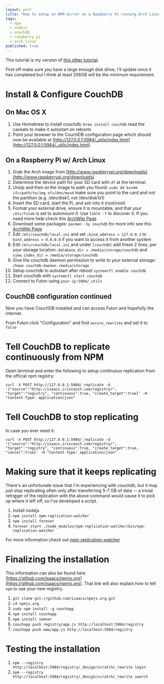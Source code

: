 ```yaml
---
layout: post
title: "How to setup an NPM mirror on a Raspberry Pi running Arch Linux"
tags:
  - npm
  - nodejs
  - couchdb
  - raspberry pi
  - arch linux
published: true
---
```


This tutorial is my version of [this other tutorial](http://clock.co.uk/tech-blogs/how-to-create-a-private-npmjs-repository).

First off make sure you have a large enough disk drive, I'll update once it has completed but I think at least 256GB will be the minimum requirement.

# Install & Configure CouchDB

## On Mac OS X

1. Use Homebrew to install couchdb: `brew install couchdb` read the
   caveats to make it autostart on reboots
2. Point your browser to the CouchDB configuration page which should now be available at [http://127.0.0.1:5984/_utils/index.html](http://127.0.0.1:5984/_utils/index.html)

## On a Raspberry Pi w/ Arch Linux

1. Grab the Arch image from [http://www.raspberrypi.org/downloads](http://www.raspberrypi.org/downloads)
2. Determine the device path for your SD card with `df` at the terminal.
2. Unzip and then `dd` the image to path you found: `sudo dd bs=4m
   if=/path/to/img of=/dev/mysd` make sure you point to the card and not
the partition (e.g. /dev/disk1, not /dev/disk1s1)
3. Insert the SD card, start the Pi, and ssh into it (root/root)
8. Format your external drive, ensure it is mountable,
   and that your `/etc/fstab` is set to
   automount it. Use `lsblk -f` to discover it. If you need more help check
this [ArchWiki Page](https://wiki.archlinux.org/index.php/USB_Storage_Devices)
4. Download some packages: `pacman -Sy couchdb` for more info see this [ArchWiki Page](https://wiki.archlinux.org/index.php/couchdb)
6. Edit `/etc/couchdb/local.ini` and set `;bind_address = 127.0.0.1` to `bind_address = 0.0.0.0` if you want to access it from another system
7. Edit `/etc/couchdb/local.ini` and under `[couchdb]` add these 2 lines, per your storage location:
   `database_dir = /media/storage/couchdb` and `view_index_dir = /media/storage/couchdb`
8. Give the couchdb daemon permission to write to your external storage:
   `chown couchdb:daemon /media/storage`
6. Setup couchdb to autostart after reboot `systemctl enable couchdb`
5. Start couchdb with `systemctl start couchdb`
7. Connect to Futon using `your-ip:5984/_utils`

## CouchDB configuration continued

Now you have CouchDB installed and can access Futon and hopefully the
internet.

From Futon click "Configuration" and find `secure_rewrites` and set it to `false`

# Tell CouchDB to replicate continuously from NPM

Open terminal and enter the following to setup continuous replication
   from the official npm registry:

```
curl -X POST http://127.0.0.1:5984/_replicate -d '{"source":"http://isaacs.iriscouch.com/registry/", "target":"registry", "continuous":true, "create_target":true}' -H "Content-Type: application/json" 
```

# Tell CouchDB to stop replicating

In case you ever need it:

```
curl -X POST http://127.0.0.1:5984/_replicate -d '{"source":"http://isaacs.iriscouch.com/registry/", "target":"registry", "continuous":true, "create_target":true, "cancel":true}' -H "Content-Type: application/json" 
```

# Making sure that it keeps replicating

There's an unfortunate issue that I'm experiencing with couchdb, but it may
just stop replicating often only after transferring 5-7 GB of
data -- a trivial retrigger of the replication with the above command 
would cause it to pick up where it left off, so I've developed a script.

1. Install nodejs
2. `npm install npm-replication-watcher`
3. `npm install forever`
4. `forever start ./node_modules/npm-replication-watcher/bin/npm-replication-watcher`

For more information check out
[npm-replication-watcher](https://github.com/keyvanfatehi/npm-replication-watcher)

# Finalizing the installation

This information can also be found here [https://github.com/isaacs/npmjs.org](https://github.com/isaacs/npmjs.org). That link will also explain how to tell `npm` to use your new registry.

1. `git clone git://github.com/isaacs/npmjs.org.git`
2. `cd npmjs.org`
3. `sudo npm install -g couchapp`
4. `npm install couchapp`
5. `npm install semver`
6. `couchapp push registry/app.js http://localhost:5984/registry`
7. `couchapp push www/app.js http://localhost:5984/registry` 

# Testing the installation

1. `npm --registry http://localhost:5984/registry/_design/scratch/_rewrite login`
2. `npm --registry http://localhost:5984/registry/_design/scratch/_rewrite search`

